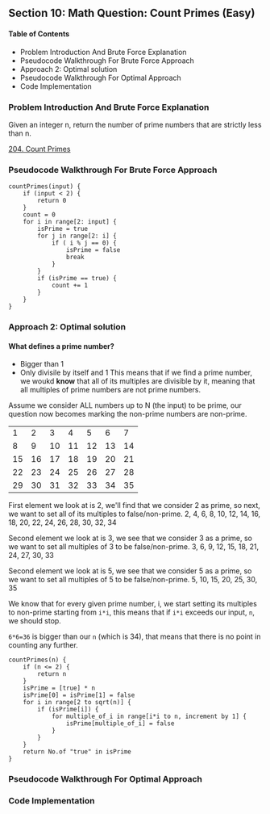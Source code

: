 ## Section 10: Math Question: Count Primes (Easy)

#### Table of Contents
- Problem Introduction And Brute Force Explanation
- Pseudocode Walkthrough For Brute Force Approach
- Approach 2: Optimal solution
- Pseudocode Walkthrough For Optimal Approach
- Code Implementation


### Problem Introduction And Brute Force Explanation

Given an integer n, return the number of prime numbers that are strictly less than n.

[204. Count Primes](https://leetcode.com/problems/count-primes/)


### Pseudocode Walkthrough For Brute Force Approach

```
countPrimes(input) {
    if (input < 2) {
        return 0
    }
    count = 0
    for i in range[2: input] {
        isPrime = true
        for j in range[2: i] {
            if ( i % j == 0) {
                isPrime = false
                break
            }
        }
        if (isPrime == true) {
            count += 1
        }
    }
}
```


### Approach 2: Optimal solution

#### What defines a prime number?
- Bigger than 1
- Only divisile by itself and 1
This means that if we find a prime number, we woukd **know** that all of its multiples are
divisible by it, meaning that all multiples of prime numbers are not prime numbers.

Assume we consider ALL numbers up to N (the input) to be prime, our question now becomes
marking the non-prime numbers are non-prime.

|    |    |    |    |    |    |    |
|----|----|----|----|----|----|----|
| 1  | 2  | 3  | 4  | 5  | 6  | 7  |
| 8  | 9  | 10 | 11 | 12 | 13 | 14 |
| 15 | 16 | 17 | 18 | 19 | 20 | 21 |
| 22 | 23 | 24 | 25 | 26 | 27 | 28 |
| 29 | 30 | 31 | 32 | 33 | 34 | 35 |


First element we look at is 2, we'll find that we consider 2 as prime, so next, we want to
set all of its multiples to false/non-prime.
2, 4, 6, 8, 10, 12, 14, 16, 18, 20, 22, 24, 26, 28, 30, 32, 34


Second element we look at is 3, we see that we consider 3 as a prime, so we want to set all
multiples of 3 to be false/non-prime.
3, 6, 9, 12, 15, 18, 21, 24, 27, 30, 33


Second element we look at is 5, we see that we consider 5 as a prime, so we want to set all
multiples of 5 to be false/non-prime.
5, 10, 15, 20, 25, 30, 35


We know that for every given prime number, i, we start setting its multiples to non-prime 
starting from `i*i`, this means that if `i*i` exceeds our input, `n`, we should stop.

`6*6=36` is bigger than our `n` (which is 34), that means that there is no point in counting
any further.


```
countPrimes(n) {
    if (n <= 2) {
        return n
    }
    isPrime = [true] * n
    isPrime[0] = isPrime[1] = false
    for i in range[2 to sqrt(n)] {
        if (isPrime[i]) {
            for multiple_of_i in range[i*i to n, increment by 1] {
                isPrime[multiple_of_i] = false
            }
        }
    }
    return No.of "true" in isPrime
}
```

### Pseudocode Walkthrough For Optimal Approach



### Code Implementation




